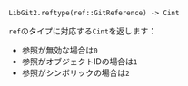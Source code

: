 ```
LibGit2.reftype(ref::GitReference) -> Cint
```

`ref`のタイプに対応する`Cint`を返します：

  * 参照が無効な場合は`0`
  * 参照がオブジェクトIDの場合は`1`
  * 参照がシンボリックの場合は`2`
